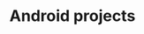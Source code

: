 ---
layout: page
title: Android projects
description: Android programming course projects
redirect: https://github.com/chemudupatiks/AndroidProjects
importance: 2
---